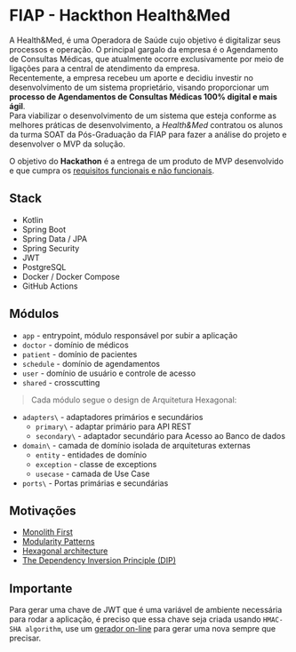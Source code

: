 # FIAP - Hackthon Health&Med

A Health&Med, é uma Operadora de Saúde cujo objetivo é digitalizar seus processos e operação. O principal gargalo da empresa é o Agendamento de Consultas Médicas, que atualmente ocorre exclusivamente por meio de ligações para a central de atendimento da empresa.   
Recentemente, a empresa recebeu um aporte e decidiu investir no desenvolvimento de um sistema proprietário, visando proporcionar um **processo de Agendamentos de Consultas Médicas 100% digital e mais ágil**.   
Para viabilizar o desenvolvimento de um sistema que esteja conforme as melhores práticas de desenvolvimento, a _Health&Med_ contratou os alunos da turma SOAT da Pós-Graduação da FIAP para fazer a análise do projeto e desenvolver o MVP da solução.   

O objetivo do **Hackathon** é a entrega de um produto de MVP desenvolvido e que cumpra os [requisitos funcionais e não funcionais](./Requisitos.md).

## Stack

- Kotlin
- Spring Boot
- Spring Data / JPA
- Spring Security
- JWT
- PostgreSQL
- Docker / Docker Compose
- GitHub Actions

## Módulos

- `app` - entrypoint, módulo responsável por subir a aplicação
- `doctor` - domínio de médicos
- `patient` - domínio de pacientes
- `schedule` - domínio de agendamentos
- `user` - domínio de usuário e controle de acesso
- `shared` - crosscutting 

> Cada módulo segue o design de Arquitetura Hexagonal:

- `adapters\` - adaptadores primários e secundários
  - `primary\` - adaptar primário para API REST
  - `secondary\` - adaptador secundário para Acesso ao Banco de dados
- `domain\` - camada de domínio isolada de arquiteturas externas
  - `entity` - entidades de domínio
  - `exception` - classe de exceptions
  - `usecase` - camada de Use Case 
- `ports\` - Portas primárias e secundárias

## Motivações

- [Monolith First](https://martinfowler.com/bliki/MonolithFirst.html)
- [Modularity Patterns](https://martinfowler.com/articles/refactoring-dependencies.html)
- [Hexagonal architecture](https://alistair.cockburn.us/hexagonal-architecture/)
- [The Dependency Inversion Principle (DIP)](https://martinfowler.com/articles/dipInTheWild.html)


## Importante 

Para gerar uma chave de JWT que é uma variável de ambiente necessária para rodar a aplicação,
é preciso que essa chave seja criada usando `HMAC-SHA algorithm`, 
use um [gerador on-line](https://www.freeformatter.com/hmac-generator.html#before-output) para gerar uma nova sempre que precisar.
